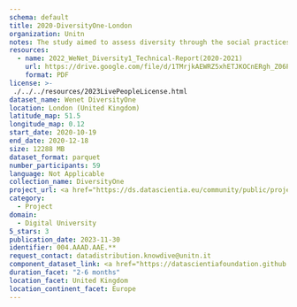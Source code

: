 ```yaml
---
schema: default
title: 2020-DiversityOne-London
organization: Unitn
notes: The study aimed to assess diversity through the social practices and daily behaviors of university students from eight different countries. The research was carried out in two phases. Initially, a large sample of students from Denmark, Italy, Mongolia, Paraguay, the United Kingdom, China, Mexico, and India, completed a survey on their social practices, as well as their socio-demographic, cultural, and psychological elements. In the second phase, a sub-sample of the respondents engaged in a four-week data collection by using an innovative smartphone application called iLog. This app collected data from thirty-four smartphone sensors around the clock, allowing for an in-depth investigation into the diversity and daily routines of university students across countries, both synchronically and diachronically.
resources:
  - name: 2022_WeNet_Diversity1_Technical-Report(2020-2021)
    url: https://drive.google.com/file/d/1TMrjkAEWRZ5xhETJKOCnERgh_Z06PO2E/view?usp=drive_link
    format: PDF
license: >-
 ./../../resources/2023LivePeopleLicense.html
dataset_name: Wenet DiversityOne
location: London (United Kingdom)
latitude_map: 51.5
longitude_map: 0.12
start_date: 2020-10-19
end_date: 2020-12-18
size: 12288 MB
dataset_format: parquet
number_participants: 59
language: Not Applicable
collection_name: DiversityOne
project_url: <a href="https://ds.datascientia.eu/community/public/projects/ff8fb8d9-ecfd-4c39-bc09-c80eb4d90399">https://ds.datascientia.eu/community/public/projects/ff8fb8d9-ecfd-4c39-bc09-c80eb4d90399</a>
category: 
  - Project
domain: 
  - Digital University
5_stars: 3
publication_date: 2023-11-30
identifier: 004.AAAD.AAE.**
request_contact: datadistribution.knowdive@unitn.it
component_dataset_link: <a href="https://datascientiafoundation.github.io/LivePeople/datasets/2020-DV1-London-App-usage/">2020-DV1-London-App-usage</a>, <a href="https://datascientiafoundation.github.io/LivePeople/datasets/2020-DV1-London-Connectivity/">2020-DV1-London-Connectivity</a>, <a href="https://datascientiafoundation.github.io/LivePeople/datasets/2020-DV1-London-Device-usage/">2020-DV1-London-Device-usage</a>, <a href="https://datascientiafoundation.github.io/LivePeople/datasets/2020-DV1-London-Diachronic-Interactions/">2020-DV1-London-Diachronic-Interactions</a>, <a href="https://datascientiafoundation.github.io/LivePeople/datasets/2020-DV1-London-Environment/">2020-DV1-London-Environment</a>, <a href="https://datascientiafoundation.github.io/LivePeople/datasets/2020-DV1-London-Motion/">2020-DV1-London-Motion</a>, <a href="https://datascientiafoundation.github.io/LivePeople/datasets/2020-DV1-London-Position/">2020-DV1-London-Position</a>, <a href="https://datascientiafoundation.github.io/LivePeople/datasets/2020-DV1-London-Synchronic-Interactions/">2020-DV1-London-Synchronic-Interactions</a>
duration_facet: "2-6 months"
location_facet: United Kingdom
location_continent_facet: Europe
---
```

